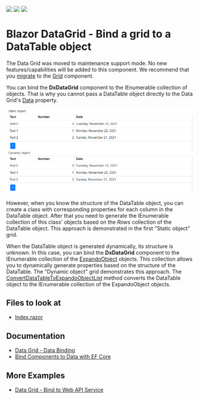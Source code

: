 <!-- default badges list -->
![](https://img.shields.io/endpoint?url=https://codecentral.devexpress.com/api/v1/VersionRange/209830985/20.2.6%2B)
[![](https://img.shields.io/badge/Open_in_DevExpress_Support_Center-FF7200?style=flat-square&logo=DevExpress&logoColor=white)](https://supportcenter.devexpress.com/ticket/details/T816800)
[![](https://img.shields.io/badge/📖_How_to_use_DevExpress_Examples-e9f6fc?style=flat-square)](https://docs.devexpress.com/GeneralInformation/403183)
<!-- default badges end -->

# Blazor DataGrid - Bind a grid to a DataTable object

The Data Grid was moved to maintenance support mode. No new features/capabilities will be added to this component. We recommend that you [migrate](https://docs.devexpress.com/Blazor/403162/grid/migrate-from-data-grid-to-grid) to the [Grid](https://docs.devexpress.com/Blazor/403143/grid) component. 

You can bind the **DxDataGrid** component to the IEnumerable collection of objects. That is why you cannot pass a DataTable object directly to the Data Grid's [Data](https://docs.devexpress.com/Blazor/DevExpress.Blazor.DxDataGrid-1.Data) property. 

![DataGrid: Data Binding](images/bind-datagrid-to-datatable.png)

However, when you know the structure of the DataTable object, you can create a class with corresponding properties for each column in the DataTable object. After that you need to generate the IEnumerable collection of this class' objects based on the *Rows* collection of the DataTable object. 
This approach is demonstrated in the first "Static object" grid.

When the DataTable object is generated dynamically, its structure is unknown. In this case, you can bind the **DxDataGrid** component to the IEnumerable collection of the [ExpandoObject](https://docs.microsoft.com/en-us/dotnet/api/system.dynamic.expandoobject?view=netframework-4.8) objects. This collection allows you to dynamically generate properties based on the structure of the DataTable. The "Dynamic object" grid demonstrates this approach. The [ConvertDataTableToExpandoObjectList](./CS/DataGridBindingToDataTable/Pages/Index.razor#L66) method converts the DataTable object to the IEnumerable collection of the ExpandoObject objects.

<!-- default file list -->
## Files to look at

* [Index.razor](./CS/DataGridBindingToDataTable/Pages/Index.razor)
<!-- default file list end -->

## Documentation

* [Data Grid - Data Binding](http://docs.devexpress.devx/Blazor/DevExpress.Blazor.DxDataGrid-1.Data)
* [Bind Components to Data with EF Core](https://docs.devexpress.com/Blazor/403167/common-concepts/bind-data-grid-to-data-from-entity-framework-core)

## More Examples

* [Data Grid - Bind to Web API Service](https://github.com/DevExpress-Examples/blazor-DxDataGrid-Bind-To-Web-Api-Service)
